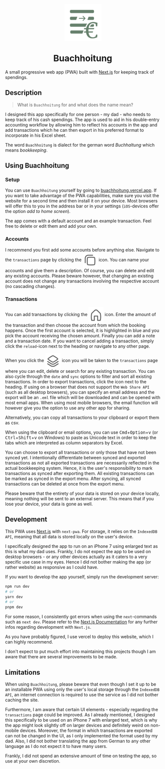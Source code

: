 <p align="center">
<img src="logo.png" align="center" style="width:120px;height:120px"/>
<div>
<h1 align="center">Buachhoitung</h1>
A small progressive web app (PWA) built with <a href="https://nextjs.org/">Next.js</a> for keeping track of spendings.
</div>
</p>

## Description

> What is `Buachhoitung` for and what does the name mean?

I designed this app specifically for one person - my dad - who needs to keep track of his cash spendings.
The app is used to aid in his double-entry accounting workflow by allowing him to reflect his accounts in the app and add transactions which he can then export in his preferred format to incorporate in his Excel sheet.

The word `Buachhoitung` is dialect for the german word _Buchhaltung_ which means _bookkeeping_.

## Using Buachhoitung

### Setup

You can use `Buachhoitung` yourself by going to [buachhoitung.vercel.app](https://buachhoitung.vercel.app).
If you want to take advantage of the PWA capabilities, make sure you visit the website for a second time and then install it on your device.
Most browsers will offer this to you in the address bar or in your settings (`iOS`-devices offer the option _add to home screen_).

The app comes with a default account and an example transaction.
Feel free to delete or edit them and add your own.

### Accounts

I recommend you first add some accounts before anything else.
Navigate to the `transactions` page by clicking the <img src="public/accounts.svg" align="center" /> icon.
You can name your accounts and give them a description.
Of course, you can delete and edit any existing accounts.
Please beware however, that changing an existing account does not change any transactions involving the respective account (no cascading changes).

### Transactions

You can add transactions by clicking the <img src="public/home.svg" align="center" /> icon.
Enter the amount of the transaction and then choose the account from which the booking happens.
Once the first account is selected, it is highlighted in blue and you pick the account receiving the chosen amount.
Finally you can add a note and a transaction date.
If you want to cancel adding a transaction, simply click the `reload`-icon next to the heading or navigate to any other page.

When you click the <img src="public/transactions.svg" align="center" /> icon you will be taken to the `transactions` page where you can edit, delete or search for any existing transaction.
You can also cycle through the `date` and `sync` options to filter and sort all existing transactions.
In order to export transactions, click the icon next to the heading.
If using on a browser that does not support the `Web Share API` (such as all desktop browsers), you can specify an email address and the export will be an `.eml` file which will be downloaded and can be opened with most email apps.
When using most mobile browsers, the email function will however give you the option to use any other app for sharing.

Alternatively, you can copy all transactions to your clipboard or export them as csv.

When using the clipboard or email options, you can use <kbd>Cmd</kbd>+<kbd>Option</kbd>+<kbd>v</kbd> (or <kbd>Ctrl</kbd>+<kbd>Shift</kbd>+<kbd>v</kbd> on Windows) to paste as Unicode text in order to keep the tabs which are interpreted as column separators by Excel.

You can choose to export all transactions or only those that have not been synced yet.
I intentionally differentiate between synced and exported transactions as not all exported transactions are necessarily reflected in the actual bookkeeping system.
Hence, it is the user's responsibility to mark transactions as synced after exporting them.
All existing transactions can be marked as synced in the export menu.
After syncing, all synced transactions can be deleted at once from the export menu.

Please beware that the entirety of your data is stored on your device locally, meaning nothing will be sent to an external server.
This means that if you lose your device, your data is gone as well.

## Development

This PWA uses [Next.js](https://nextjs.org/) with `next-pwa`.
For storage, it relies on the `IndexedDB API`, meaning that all data is stored locally on the user's device.

I specifically designed the app to run on an iPhone 7 using enlarged text as this is what my dad uses.
Frankly, I do not expect the app to be used on desktop browsers - or any other devices actually as it caters to a very specific use case in my eyes.
Hence I did not bother making the app (or rather website) as responsive as I could have.

If you want to develop the app yourself, simply run the development server:

```bash
npm run dev
# or
yarn dev
# or
pnpm dev
```

For some reason, I consistently got errors when using the `next`-commands such as `next dev`.
Please refer to the [Next.js Documentation](https://nextjs.org/docs) for any further infos regarding development with `Next.js`.

As you have probably figured, I use vercel to deploy this website, which I can highly recommend.

I don't expect to put much effort into maintaining this projects though I am aware that there are several improvements to be made.

## Limitations

When using `Buachhoitung`, please beware that even though I set it up to be an installable PWA using only the user's local storage through the `IndexedDB API`, an internet connection is required to use the service as I did not bother caching the site.

Furthermore, I am aware that certain UI elements - especially regarding the `transactions` page could be improved.
As I already mentioned, I designed this specifically to be used on an iPhone 7 with enlarged text, which is why the app might look slightly off on larger devices and definitely weird on non-mobile devices.
Moreover, the format in which transactions are exported can not be changed in the UI, as I only implemented the format used by my dad.
Also, I did not bother translating the app from German to any other language as I do not expect it to have many users.

Frankly, I did not spend an extensive amount of time on testing the app, so use at your own discretion.
